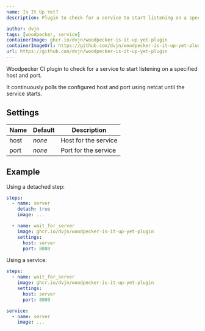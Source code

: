 ```yaml
---
name: Is It Up Yet?
description: Plugin to check for a service to start listening on a specified host and port.

author: dvjn
tags: [woodpecker, service]
containerImage: ghcr.io/dvjn/woodpecker-is-it-up-yet-plugin
containerImageUrl: https://github.com/dvjn/woodpecker-is-it-up-yet-plugin/pkgs/container/woodpecker-is-it-up-yet-plugin
url: https://github.com/dvjn/woodpecker-is-it-up-yet-plugin
---
```


Woodpecker CI plugin to check for a service to start listening on a specified host and port.

It continuously polls the configured host and port using netcat until the service starts.

## Settings

| Name | Default | Description          |
| ---- | ------- | -------------------- |
| host | _none_  | Host for the service |
| port | _none_  | Port for the service |

## Example

Using a detached step:

```yaml
steps:
  - name: server
    detach: true
    image: ...

  - name: wait_for_server
    image: ghcr.io/dvjn/woodpecker-is-it-up-yet-plugin
    settings:
      host: server
      port: 8080
```

Using a service:

```yaml
steps:
  - name: wait_for_server
    image: ghcr.io/dvjn/woodpecker-is-it-up-yet-plugin
    settings:
      host: server
      port: 8080

service:
  - name: server
    image: ...
```
